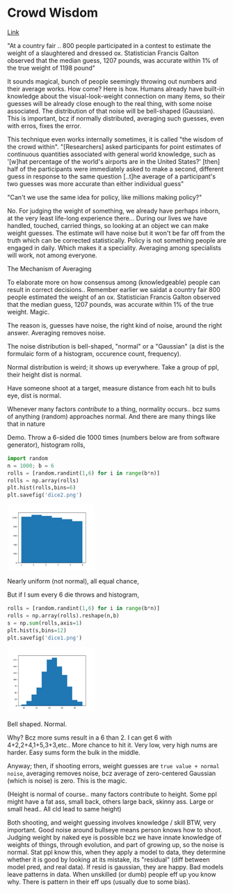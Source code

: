 # Crowd Wisdom

[Link](https://en.wikipedia.org/wiki/Wisdom_of_the_crowd)

"At a country fair .. 800 people participated in a contest to estimate
the weight of a slaughtered and dressed ox. Statistician Francis
Galton observed that the median guess, 1207 pounds, was accurate
within 1% of the true weight of 1198 pound"

It sounds magical, bunch of people seemingly throwing out numbers and
their average works. How come? Here is how. Humans already have
built-in knowledge about the visual-look-weight connection on many
items, so their guesses will be already close enough to the real
thing, with some noise associated. The distribution of that noise will
be bell-shaped (Gaussian). This is important, bcz if normally
distributed, averaging such guesses, even with erros, fixes the error.

This technique even works internally sometimes, it is called "the
wisdom of the crowd within". "[Researchers] asked participants for
point estimates of continuous quantities associated with general world
knowledge, such as '[w]hat percentage of the world's airports are in
the United States?' [then] half of the participants were immediately
asked to make a second, different guess in response to the same
question [..t]he average of a participant's two guesses was more
accurate than either individual guess"

"Can't we use the same idea for policy, like millions making policy?"

No. For judging the weight of something, we already have perhaps
inborn, at the very least life-long experience there... During our
lives we have handled, touched, carried things, so looking at an
object we can make weight guesses. The estimate will have noise but it
won't be far off from the truth which can be corrected
statistically. Policy is not something people are engaged in
daily. Which makes it a speciality. Averaging among specialists will
work, not among everyone. 

<a name='average'/>

The Mechanism of Averaging

To elaborate more on how consensus among (knowledgeable) people can
result in correct decisions.. Remember earlier we saidat a country
fair 800 people estimated the weight of an ox. Statistician Francis
Galton observed that the median guess, 1207 pounds, was accurate
within 1% of the true weight. Magic.

The reason is, guesses have noise, the right kind of noise, around the
right answer. Averaging removes noise.

The noise distribution is bell-shaped, "normal" or a "Gaussian" (a
dist is the formulaic form of a histogram, occurence count, frequency).

Normal distribution is weird; it shows up everywhere. Take a group of ppl,
their height dist is normal.

Have someone shoot at a target, measure distance from each hit to
bulls eye, dist is normal.

Whenever many factors *contribute* to a thing, normality occurs.. bcz
sums of anything (random) approaches normal. And there are many things
like that in nature

Demo. Throw a 6-sided die 1000 times (numbers below are from software
generator), histogram rolls,

```python
import random
n = 1000; b = 6
rolls = [random.randint(1,6) for i in range(b*n)]
rolls = np.array(rolls)
plt.hist(rolls,bins=6)
plt.savefig('dice2.png')
```

<img width="200" src="../../tweets/2021/dice2.png"/>

Nearly uniform (not normal), all equal chance,

But if I sum every 6 die throws and histogram,

```python
rolls = [random.randint(1,6) for i in range(b*n)]
rolls = np.array(rolls).reshape(n,b)
s = np.sum(rolls,axis=1)
plt.hist(s,bins=12)
plt.savefig('dice1.png')
```

<img width="200" src="../../tweets/2021/dice1.png"/>

Bell shaped. Normal.

Why? Bcz more sums result in a 6 than 2. I can get 6 with
4+2,2+4,1+5,3+3,etc.. More chance to hit it. Very low, very high nums
are harder. Easy sums form the bulk in the middle.

Anyway; then, if shooting errors, weight guesses are `true value + normal noise`,
averaging removes noise, bcz average of zero-centered
Gaussian (which is noise) is zero. This is the magic.

(Height is normal of course.. many factors contribute to height. Some
ppl might have a fat ass, small back, others large back, skinny
ass. Large or small head.. All cld lead to same height)

Both shooting, and weight guessing involves knowledge / skill BTW,
very important. Good noise around bullseye means person knows how to
shoot.  Judging weight by naked eye is possible bcz we have innate
knowledge of weights of things, through evolution, and part of growing
up, so the noise is normal. Stat ppl know this, when they apply a
model to data, they determine whether it is good by looking at its
mistake, its "residual" (diff between model pred, and real data). If
resid is gaussian, they are happy. Bad models leave patterns in
data. When unskilled (or dumb) people eff up you know why. There is
pattern in their eff ups (usually due to some bias).

